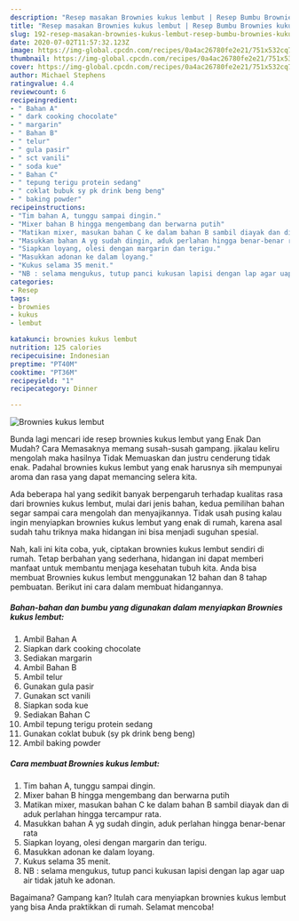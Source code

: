 ```yaml
---
description: "Resep masakan Brownies kukus lembut | Resep Bumbu Brownies kukus lembut Yang Enak Dan Lezat"
title: "Resep masakan Brownies kukus lembut | Resep Bumbu Brownies kukus lembut Yang Enak Dan Lezat"
slug: 192-resep-masakan-brownies-kukus-lembut-resep-bumbu-brownies-kukus-lembut-yang-enak-dan-lezat
date: 2020-07-02T11:57:32.123Z
image: https://img-global.cpcdn.com/recipes/0a4ac26780fe2e21/751x532cq70/brownies-kukus-lembut-foto-resep-utama.jpg
thumbnail: https://img-global.cpcdn.com/recipes/0a4ac26780fe2e21/751x532cq70/brownies-kukus-lembut-foto-resep-utama.jpg
cover: https://img-global.cpcdn.com/recipes/0a4ac26780fe2e21/751x532cq70/brownies-kukus-lembut-foto-resep-utama.jpg
author: Michael Stephens
ratingvalue: 4.4
reviewcount: 6
recipeingredient:
- " Bahan A"
- " dark cooking chocolate"
- " margarin"
- " Bahan B"
- " telur"
- " gula pasir"
- " sct vanili"
- " soda kue"
- " Bahan C"
- " tepung terigu protein sedang"
- " coklat bubuk sy pk drink beng beng"
- " baking powder"
recipeinstructions:
- "Tim bahan A, tunggu sampai dingin."
- "Mixer bahan B hingga mengembang dan berwarna putih"
- "Matikan mixer, masukan bahan C ke dalam bahan B sambil diayak dan di aduk perlahan hingga tercampur rata."
- "Masukkan bahan A yg sudah dingin, aduk perlahan hingga benar-benar rata"
- "Siapkan loyang, olesi dengan margarin dan terigu."
- "Masukkan adonan ke dalam loyang."
- "Kukus selama 35 menit."
- "NB : selama mengukus, tutup panci kukusan lapisi dengan lap agar uap air tidak jatuh ke adonan."
categories:
- Resep
tags:
- brownies
- kukus
- lembut

katakunci: brownies kukus lembut 
nutrition: 125 calories
recipecuisine: Indonesian
preptime: "PT40M"
cooktime: "PT36M"
recipeyield: "1"
recipecategory: Dinner

---
```



![Brownies kukus lembut](https://img-global.cpcdn.com/recipes/0a4ac26780fe2e21/751x532cq70/brownies-kukus-lembut-foto-resep-utama.jpg)

Bunda lagi mencari ide resep brownies kukus lembut yang Enak Dan Mudah? Cara Memasaknya memang susah-susah gampang. jikalau keliru mengolah maka hasilnya Tidak Memuaskan dan justru cenderung tidak enak. Padahal brownies kukus lembut yang enak harusnya sih mempunyai aroma dan rasa yang dapat memancing selera kita.



Ada beberapa hal yang sedikit banyak berpengaruh terhadap kualitas rasa dari brownies kukus lembut, mulai dari jenis bahan, kedua pemilihan bahan segar sampai cara mengolah dan menyajikannya. Tidak usah pusing kalau ingin menyiapkan brownies kukus lembut yang enak di rumah, karena asal sudah tahu triknya maka hidangan ini bisa menjadi suguhan spesial.


Nah, kali ini kita coba, yuk, ciptakan brownies kukus lembut sendiri di rumah. Tetap berbahan yang sederhana, hidangan ini dapat memberi manfaat untuk membantu menjaga kesehatan tubuh kita. Anda bisa membuat Brownies kukus lembut menggunakan 12 bahan dan 8 tahap pembuatan. Berikut ini cara dalam membuat hidangannya.

<!--inarticleads1-->

##### Bahan-bahan dan bumbu yang digunakan dalam menyiapkan Brownies kukus lembut:

1. Ambil  Bahan A
1. Siapkan  dark cooking chocolate
1. Sediakan  margarin
1. Ambil  Bahan B
1. Ambil  telur
1. Gunakan  gula pasir
1. Gunakan  sct vanili
1. Siapkan  soda kue
1. Sediakan  Bahan C
1. Ambil  tepung terigu protein sedang
1. Gunakan  coklat bubuk (sy pk drink beng beng)
1. Ambil  baking powder




<!--inarticleads2-->

##### Cara membuat Brownies kukus lembut:

1. Tim bahan A, tunggu sampai dingin.
1. Mixer bahan B hingga mengembang dan berwarna putih
1. Matikan mixer, masukan bahan C ke dalam bahan B sambil diayak dan di aduk perlahan hingga tercampur rata.
1. Masukkan bahan A yg sudah dingin, aduk perlahan hingga benar-benar rata
1. Siapkan loyang, olesi dengan margarin dan terigu.
1. Masukkan adonan ke dalam loyang.
1. Kukus selama 35 menit.
1. NB : selama mengukus, tutup panci kukusan lapisi dengan lap agar uap air tidak jatuh ke adonan.




Bagaimana? Gampang kan? Itulah cara menyiapkan brownies kukus lembut yang bisa Anda praktikkan di rumah. Selamat mencoba!
